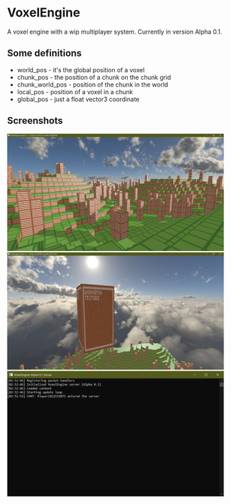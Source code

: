 # VoxelEngine
A voxel engine with a wip multiplayer system. Currently in version Alpha 0.1.

## Some definitions
* world_pos - it's the global position of a voxel
* chunk_pos - the position of a chunk on the chunk grid
* chunk_world_pos - position of the chunk in the world
* local_pos - position of a voxel in a chunk
* global_pos - just a float vector3 coordinate

## Screenshots
![screenshot_alpha_0.1_(1)](Images/screenshot_alpha_0.1_(1).png)
![screenshot_alpha_0.1_(2)](Images/screenshot_alpha_0.1_(2).png)
![screenshot_alpha_0.1_(3)](Images/screenshot_alpha_0.1_(3).png)